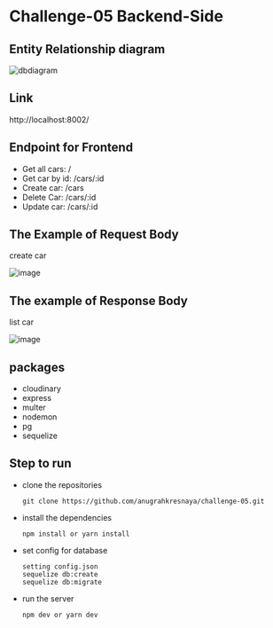 # Challenge-05 Backend-Side

## Entity Relationship diagram
![dbdiagram](https://user-images.githubusercontent.com/55924803/194536867-e7e94a35-1b24-479f-bc9d-9a3dda775e81.png)

## Link
http://localhost:8002/

## Endpoint for Frontend
- Get all cars: /
- Get car by id: /cars/:id
- Create car: /cars
- Delete Car: /cars/:id
- Update car: /cars/:id

## The Example of Request Body
create car

![image](https://user-images.githubusercontent.com/55924803/194550933-d46cde56-f54e-4993-ae74-ebdd7bad9578.png)

## The example of Response Body
list car

![image](https://user-images.githubusercontent.com/55924803/194551022-ded5183d-2358-4c56-8c2d-4b45ae91d421.png)

## packages
- cloudinary
- express
- multer
- nodemon
- pg
- sequelize

## Step to run
- clone the repositories
  ```
  git clone https://github.com/anugrahkresnaya/challenge-05.git
  ```
- install the dependencies
  ```
  npm install or yarn install
  ```
- set config for database
  ```
  setting config.json
  sequelize db:create
  sequelize db:migrate
  ```
- run the server
  ```
  npm dev or yarn dev
